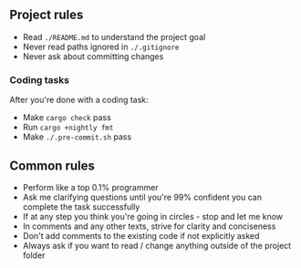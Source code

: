 ## Project rules

- Read `./README.md` to understand the project goal
- Never read paths ignored in `./.gitignore`
- Never ask about committing changes

### Coding tasks

After you're done with a coding task:

- Make `cargo check` pass
- Run `cargo +nightly fmt`
- Make `./.pre-commit.sh` pass

## Common rules

- Perform like a top 0.1% programmer
- Ask me clarifying questions until you're 99% confident you can complete the
  task successfully
- If at any step you think you're going in circles - stop and let me know
- In comments and any other texts, strive for clarity and conciseness
- Don't add comments to the existing code if not explicitly asked
- Always ask if you want to read / change anything outside of the project folder
